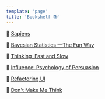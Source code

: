```yaml
---
template: 'page'
title: 'Bookshelf 📚'
---
```


🐒 [Sapiens](https://www.goodreads.com/book/show/23692271-sapiens)

🧮 [Bayesian Statistics —The Fun Way](https://www.goodreads.com/book/show/41392893-bayesian-statistics-the-fun-way?ac=1&from_search=true&qid=2wWSnzdjyb&rank=1)

🧠 [Thinking, Fast and Slow](https://www.goodreads.com/book/show/11468377-thinking-fast-and-slow?ac=1&from_search=true&qid=LVPSVAZl0d&rank=1)

🤔 [Influence: Psychology of Persuasion](https://www.goodreads.com/book/show/28815.Influence?ac=1&from_search=true&qid=6yLUk3VmTp&rank=2)

🎨 [Refactoring UI](https://www.goodreads.com/book/show/43190966-refactoring-ui?ac=1&from_search=true&qid=lq9gyNSj3B&rank=1)

🧐 [Don't Make Me Think](https://www.goodreads.com/book/show/18197267-don-t-make-me-think-revisited?ac=1&from_search=true&qid=6CtUeTqp9i&rank=3)
